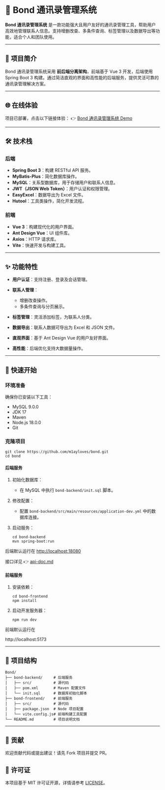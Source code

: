 # 📇 Bond 通讯录管理系统



**Bond 通讯录管理系统** 是一款功能强大且用户友好的通讯录管理工具，帮助用户高效地管理联系人信息。支持增删改查、多条件查询、标签管理以及数据导出等功能，适合个人和团队使用。

------

## 🌟 项目简介



Bond 通讯录管理系统采用 **前后端分离架构**，前端基于 Vue 3 开发，后端使用 Spring Boot 3 构建。通过简洁直观的界面和高性能的后端服务，提供灵活可靠的通讯录管理解决方案。

------

## 🌐 在线体验



项目已部署，点击以下链接体验： 👉 [Bond 通讯录管理系统 Demo](http://mayloves.cyou/)

------

## 🛠 技术栈



### 后端



- **Spring Boot 3**：构建 RESTful API 服务。
- **MyBatis-Plus**：简化数据库操作。
- **MySQL**：关系型数据库，用于存储用户和联系人信息。
- **JWT（JSON Web Token）**：用户认证和权限管理。
- **EasyExcel**：数据导出为 Excel 文件。
- **Hutool**：工具类操作，简化开发流程。

### 前端



- **Vue 3**：构建现代化的用户界面。
- **Ant Design Vue**：UI 组件库。
- **Axios**：HTTP 请求库。
- **Vite**：快速开发与构建工具。

------

## ✨ 功能特性



- **用户认证**：支持注册、登录及会话管理。

- **联系人管理**：

    - 增删改查操作。
    - 多条件查询与分页展示。

- **标签管理**：灵活添加标签，为联系人分类。

- **数据导出**：联系人数据可导出为 Excel 和 JSON 文件。

- **直观界面**：基于 Ant Design Vue 的用户友好界面。

- **高性能**：后端优化支持大数据量操作。

------

## 🚀 快速开始



### 环境准备



确保你已安装以下工具：

- MySQL 9.0.0
- JDK 17
- Maven
- Node.js 18.0.0
- Git

### 克隆项目



```
git clone https://github.com/m1ayloves/bond.git
cd bond
```



#### 后端服务



1. 初始化数据库：

    - 在 MySQL 中执行 `bond-backend/init.sql` 脚本。

2. 修改配置：

    - 配置 `bond-backend/src/main/resources/application-dev.yml` 中的数据库连接。

3. 启动服务：

   ```
   cd bond-backend
   mvn spring-boot:run
   ```



后端默认运行在 [http://localhost:18080](http://localhost:18080/)

接口详见 👉 [api-doc.md](https://github.com/m1ayloves/bond/blob/main/api-doc.md)

#### 前端服务



1. 安装依赖：

   ```
   cd bond-frontend
   npm install
   ```



2. 启动开发服务器：

   ```
   npm run dev
   ```



前端默认运行在



http://localhost:5173

------

## 📖 项目结构



```
Bond/
├── bond-backend/     # 后端服务
│   ├── src/          # 源代码
│   ├── pom.xml       # Maven 配置文件
│   └── init.sql      # 数据库初始化脚本
├── bond-frontend/    # 前端服务
│   ├── src/          # 源代码
│   ├── package.json  # Node 项目配置
│   └── vite.config.js# 前端构建工具配置
└── README.md         # 项目说明文档
```



------

## 🤝 贡献



欢迎贡献代码或提出建议！请先 Fork 项目并提交 PR。

## 📜 许可证



本项目基于 MIT 许可证开源，详情请参考 [LICENSE](https://github.com/m1ayloves/bond/blob/main/LICENSE)。
